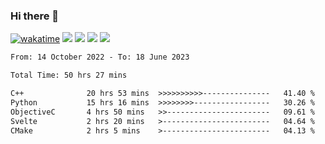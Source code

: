 ### Hi there 👋
[![wakatime](https://wakatime.com/badge/user/368879df-dc38-4b1a-86c4-8a2054a0e074.svg)](https://wakatime.com/@368879df-dc38-4b1a-86c4-8a2054a0e074)
<img src="https://img.shields.io/badge/Windows-0078D6?style=flat&logo=Windows&logoColor=white">
<img src="https://img.shields.io/badge/IntelliJ_IDEA-000000.svg?style=flat&logo=IntelliJ-IDEA&logoColor=white">
<img src="https://img.shields.io/badge/Visual_Studio_Code-007ACC?style=flat&logo=Visual-Studio-Code&logoColor=white">
<img src="https://img.shields.io/badge/Discord-5865F2?label=kano%233578&style=flat&logo=discord&logoColor=white">
<br>


<!--START_SECTION:waka-->

```txt
From: 14 October 2022 - To: 18 June 2023

Total Time: 50 hrs 27 mins

C++              20 hrs 53 mins  >>>>>>>>>>---------------   41.40 %
Python           15 hrs 16 mins  >>>>>>>>-----------------   30.26 %
ObjectiveC       4 hrs 50 mins   >>-----------------------   09.61 %
Svelte           2 hrs 20 mins   >------------------------   04.64 %
CMake            2 hrs 5 mins    >------------------------   04.13 %
```

<!--END_SECTION:waka-->
